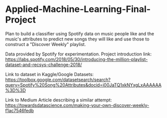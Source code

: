 # Applied-Machine-Learning-Final-Project
Plan to build a classifier using Spotify data on music people like and the music's attributes 
to predict new songs they will like and use those to construct a "Discover Weekly" playlist. 

Data provided by Spotify for experimentation. Project introduction link: https://labs.spotify.com/2018/05/30/introducing-the-million-playlist-dataset-and-recsys-challenge-2018/

Link to dataset in Kaggle/Google Datasets: https://toolbox.google.com/datasetsearch/search?query=Spotify%20Song%20Attributes&docid=i00JaTQ1xkNYxgLxAAAAAA%3D%3D

Link to Medium Article describing a similar attempt: 
https://towardsdatascience.com/making-your-own-discover-weekly-f1ac7546fedb
